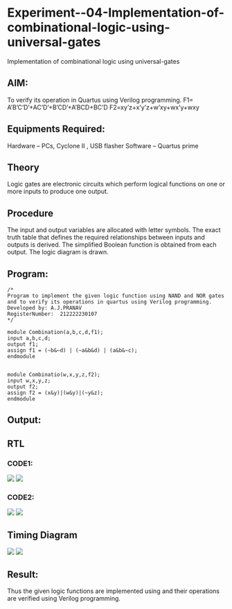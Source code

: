 # Experiment--04-Implementation-of-combinational-logic-using-universal-gates
Implementation of combinational logic using universal-gates
 
## AIM:
To verify its operation in Quartus using Verilog programming.
 F1= A’B’C’D’+AC’D’+B’CD’+A’BCD+BC’D
F2=xy’z+x’y’z+w’xy+wx’y+wxy
 
 
 
## Equipments Required:
 Hardware – PCs, Cyclone II , USB flasher
 Software – Quartus prime


## Theory
 Logic gates are electronic circuits which perform logical functions on one or more inputs to produce one output.

## Procedure
The input and output variables are allocated with letter symbols. The exact truth table that defines the required relationships between inputs and outputs is derived. The simplified Boolean function is obtained from each output. The logic diagram is drawn.

## Program:
```
/*
Program to implement the given logic function using NAND and NOR gates and to verify its operations in quartus using Verilog programming.
Developed by: A.J.PRANAV
RegisterNumber:  212222230107
*/
```
```
module Combination(a,b,c,d,f1);
input a,b,c,d;
output f1;
assign f1 = (~b&~d) | (~a&b&d) | (a&b&~c);
endmodule


module Combinatio(w,x,y,z,f2);
input w,x,y,z;
output f2;
assign f2 = (x&y)|(w&y)|(~y&z);
endmodule
```
## Output:
## RTL
### CODE1:
![](./code1.png)
![](./output1.png)

### CODE2:
![](./code2.png)
![](./output2.png)


## Timing Diagram

![](./gate1.png)
![](./gate2.png)


## Result:
Thus the given logic functions are implemented using and their operations are verified using Verilog programming.
